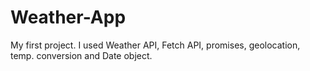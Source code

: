 # Weather-App
My first project. I used Weather API, Fetch API, promises, geolocation, temp. conversion and Date object.

